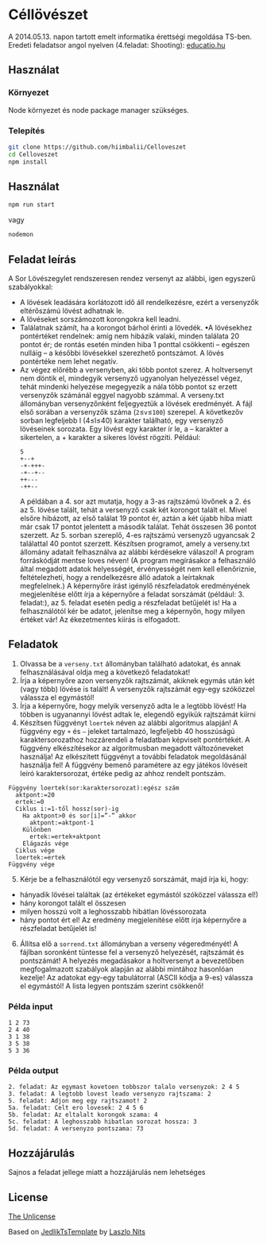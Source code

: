 # Céllövészet

A 2014.05.13. napon tartott emelt informatika érettségi megoldása TS-ben.
Eredeti feladatsor angol nyelven (4.feladat: Shooting): [educatio.hu](http://dload.oktatas.educatio.hu/erettsegi/feladatok_2014tavasz_emelt/e_infma_14maj_fl.pdf)

## Használat

### Környezet

Node környezet és node package manager szükséges.

### Telepítés

```bash
git clone https://github.com/hiimbalii/Celloveszet
cd Celloveszet
npm install
```

## Használat

```bash
npm run start
```

vagy

```bash
nodemon
```

## Feladat leírás

A Sor Lövészegylet rendszeresen rendez versenyt az alábbi, igen egyszerű szabályokkal:

- A lövések leadására korlátozott idő áll rendelkezésre, ezért a versenyzők eltérőszámú lövést adhatnak le.
- A lövéseket sorszámozott korongokra kell leadni.
- Találatnak számít, ha a korongot bárhol érinti a lövedék.
  •A lövésekhez pontértéket rendelnek: amíg nem hibázik valaki, minden találata 20 pontot ér; de rontás esetén minden hiba 1 ponttal csökkenti – egészen nulláig – a későbbi lövésekkel szerezhető pontszámot. A lövés pontértéke nem lehet negatív.
- Az végez előrébb a versenyben, aki több pontot szerez. A holtversenyt nem döntik el, mindegyik versenyző ugyanolyan helyezéssel végez, tehát mindenki helyezése megegyezik a nála több pontot sz
  erzett versenyzők számánál eggyel nagyobb számmal.
  A verseny.txt állományban versenyzőnként feljegyeztük a lövések eredményét. A fájl első sorában a versenyzők száma (`2`≤`v`≤`100`) szerepel. A következőv sorban legfeljebb l (4≤l≤40) karakter található, egy versenyző lövéseinek sorozata. Egy lövést egy karakter ír le, a – karakter a sikertelen, a + karakter a sikeres lövést rögzíti.
  Például:
  ```
  5
  +--+
  -+-+++-
  -+--+--
  ++---
  -++--
  ```
  A példában a 4. sor azt mutatja, hogy a 3-as rajtszámú lövőnek a 2. és az 5. lövése talált, tehát a versenyző csak két korongot talált el. Mivel elsőre hibázott, az első találat 19 pontot ér, aztán a két újabb hiba miatt már csak 17 pontot jelentett a második találat. Tehát összesen 36 pontot szerzett. Az 5. sorban szereplő, 4-es rajtszámú versenyző ugyancsak 2 találattal 40 pontot szerzett.
  Készítsen programot, amely a verseny.txt állomány adatait felhasználva az alábbi kérdésekre válaszol! A program forráskódját mentse loves néven! (A program megírásakor a felhasználó által megadott adatok helyességét, érvényességét nem kell ellenőriznie, feltételezheti, hogy a rendelkezésre álló adatok a leírtaknak megfelelnek.)
  A képernyőre írást igénylő részfeladatok eredményének megjelenítése előtt írja a képernyőre a feladat sorszámát (például: 3. feladat:), az 5. feladat esetén pedig a részfeladat betűjelét is! Ha a felhasználótól kér be adatot, jelenítse meg a képernyőn, hogy milyen értéket vár! Az ékezetmentes kiírás is elfogadott.

## Feladatok

1. Olvassa be a `verseny.txt` állományban található adatokat, és annak felhasználásával oldja meg a következő feladatokat!
2. Írja a képernyőre azon versenyzők rajtszámát, akiknek egymás után két (vagy több) lövése is talált! A versenyzők rajtszámát egy-egy szóközzel válassza el egymástól!
3. Írja a képernyőre, hogy melyik versenyző adta le a legtöbb lövést! Ha többen is ugyanannyi lövést adtak le, elegendő egyikük rajtszámát kiírni
4. Készítsen függvényt `loertek` néven az alábbi algoritmus alapján! A függvény egy `+` és `–` jeleket tartalmazó, legfeljebb 40 hosszúságú karaktersorozathoz hozzárendeli a feladatban képviselt pontértékét. A függvény elkészítésekor az algoritmusban megadott változóneveket használja! Az elkészített függvényt a további feladatok megoldásánál használja fel! A függvény bemenő paramétere az egy játékos lövéseit leíró karaktersorozat, értéke pedig az ahhoz rendelt pontszám.

```
Függvény loertek(sor:karaktersorozat):egész szám
  aktpont:=20
  ertek:=0
  Ciklus i:=1-től hossz(sor)-ig
    Ha aktpont>0 és sor[i]=”-” akkor
      aktpont:=aktpont-1
    Különben
      ertek:=ertek+aktpont
    Elágazás vége
  Ciklus vége
  loertek:=ertek
Függvény vége
```

5. Kérje be a felhasználótól egy versenyző sorszámát, majd írja ki, hogy:

- hányadik lövései találtak (az értékeket egymástól szóközzel válassza el!)
- hány korongot talált el összesen
- milyen hosszú volt a leghosszabb hibátlan lövéssorozata
- hány pontot ért el!
  Az eredmény megjelenítése előtt írja képernyőre a részfeladat betűjelét is!

6. Állítsa elő a `sorrend.txt` állományban a verseny végeredményét! A fájlban soronként tüntesse fel a versenyző helyezését, rajtszámát és pontszámát! A helyezés megadásakor a holtversenyt a bevezetőben megfogalmazott szabályok alapján az alábbi mintához hasonlóan kezelje! Az adatokat egy-egy tabulátorral (ASCII kódja a 9-es) válassza el egymástól! A lista legyen pontszám szerint csökkenő!

### Példa input

```
1 2 73
2 4 40
3 1 38
3 5 38
5 3 36
```

### Példa output

```
2. feladat: Az egymast kovetoen tobbszor talalo versenyzok: 2 4 5
3. feladat: A legtobb lovest leado versenyzo rajtszama: 2
5. feladat: Adjon meg egy rajtszamot! 2
5a. feladat: Celt ero lovesek: 2 4 5 6
5b. feladat: Az eltalalt korongok szama: 4
5c. feladat: A leghosszabb hibatlan sorozat hossza: 3
5d. feladat: A versenyzo pontszama: 73
```

## Hozzájárulás

Sajnos a feladat jellege miatt a hozzájárulás nem lehetséges

## License

[The Unlicense](https://unlicense.org//)

Based on [JedlikTsTemplate](https://github.com/nitslaszlo/JedlikTsTemplate) by [Laszlo Nits](https://github.com/nitslaszlo)
